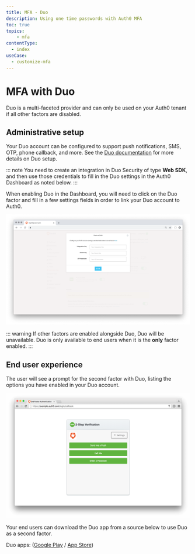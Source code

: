 ```yaml
---
title: MFA - Duo
description: Using one time passwords with Auth0 MFA
toc: true
topics:
    - mfa
contentType:
  - index
useCase:
  - customize-mfa
---
```

# MFA with Duo

Duo is a multi-faceted provider and can only be used on your Auth0 tenant if all other factors are disabled. 

## Administrative setup

Your Duo account can be configured to support push notifications, SMS, OTP, phone callback, and more. See the [Duo documentation](https://duo.com/docs) for more details on Duo setup. 

::: note
You need to create an integration in Duo Security of type **Web SDK**, and then use those credentials to fill in the Duo settings in the Auth0 Dashboard as noted below.
:::

When enabling Duo in the Dashboard, you will need to click on the Duo factor and fill in a few settings fields in order to link your Duo account to Auth0.

![MFA Duo Settings](/media/articles/multifactor-authentication/duo-settings.png)

::: warning
If other factors are enabled alongside Duo, Duo will be unavailable. Duo is only available to end users when it is the **only** factor enabled.
:::

## End user experience

The user will see a prompt for the second factor with Duo, listing the options you have enabled in your Duo account.

![Duo Login](/media/articles/multifactor-authentication/duo-login.png)

Your end users can download the Duo app from a source below to use Duo as a second factor.

Duo apps: ([Google Play](https://play.google.com/store/apps/details?id=com.duosecurity.duomobile) / [App Store](https://itunes.apple.com/us/app/duo-mobile/id422663827?mt=8))
